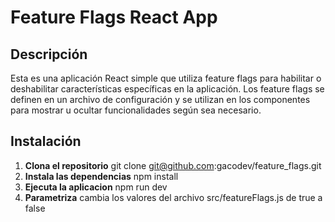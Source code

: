 
# Feature Flags React App

## Descripción

Esta es una aplicación React simple que utiliza feature flags para habilitar o deshabilitar características específicas en la aplicación. Los feature flags se definen en un archivo de configuración y se utilizan en los componentes para mostrar u ocultar funcionalidades según sea necesario.

## Instalación

1. **Clona el repositorio**
    git clone git@github.com:gacodev/feature_flags.git
2. **Instala las dependencias**
    npm install
3. **Ejecuta la aplicacion**
    npm run dev
4. **Parametriza**
    cambia los valores del archivo src/featureFlags.js de true a false


